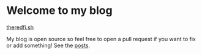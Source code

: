 # Welcome to my blog

[theredfi.sh](https://theredfi.sh)

My blog is open source so feel free to open a pull request if you want to fix or add
something! See the [posts](posts).
